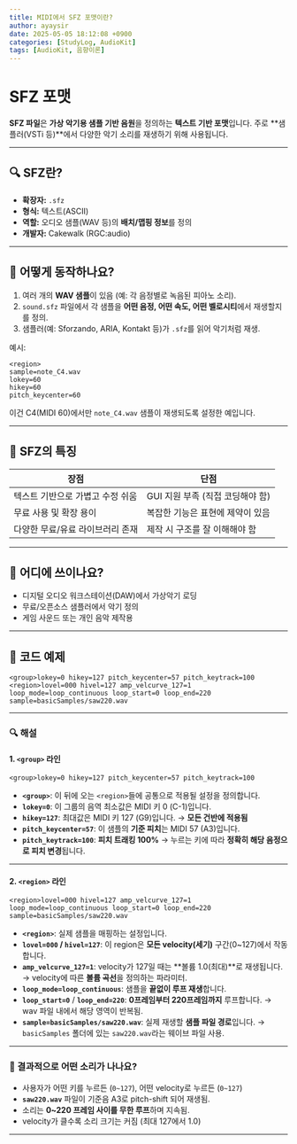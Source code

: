 ```yaml
---
title: MIDI에서 SFZ 포맷이란?
author: ayaysir
date: 2025-05-05 18:12:08 +0900
categories: [StudyLog, AudioKit]
tags: [AudioKit, 음향이론]
---
```


# SFZ 포맷

**SFZ 파일**은 **가상 악기용 샘플 기반 음원**을 정의하는 **텍스트 기반 포맷**입니다. 주로 \*\*샘플러(VSTi 등)\*\*에서 다양한 악기 소리를 재생하기 위해 사용됩니다.

---

## 🔍 SFZ란?

* **확장자:** `.sfz`
* **형식:** 텍스트(ASCII)
* **역할:** 오디오 샘플(WAV 등)의 **배치/맵핑 정보**를 정의
* **개발자:** Cakewalk (RGC\:audio)

---

## 🎵 어떻게 동작하나요?

1. 여러 개의 **WAV 샘플**이 있음 (예: 각 음정별로 녹음된 피아노 소리).
2. `sound.sfz` 파일에서 각 샘플을 **어떤 음정, 어떤 속도, 어떤 벨로시티**에서 재생할지를 정의.
3. 샘플러(예: Sforzando, ARIA, Kontakt 등)가 `.sfz`를 읽어 악기처럼 재생.

예시:

```sfz
<region>
sample=note_C4.wav
lokey=60
hikey=60
pitch_keycenter=60
```

이건 C4(MIDI 60)에서만 `note_C4.wav` 샘플이 재생되도록 설정한 예입니다.

---

## 📌 SFZ의 특징

| 장점                 | 단점                    |
| ------------------ | --------------------- |
| 텍스트 기반으로 가볍고 수정 쉬움 | GUI 지원 부족 (직접 코딩해야 함) |
| 무료 사용 및 확장 용이      | 복잡한 기능은 표현에 제약이 있음    |
| 다양한 무료/유료 라이브러리 존재 | 제작 시 구조를 잘 이해해야 함     |

---

## 🔧 어디에 쓰이나요?

* 디지털 오디오 워크스테이션(DAW)에서 가상악기 로딩
* 무료/오픈소스 샘플러에서 악기 정의
* 게임 사운드 또는 개인 음악 제작용

---

## 🧾 코드 예제

```sfz
<group>lokey=0 hikey=127 pitch_keycenter=57 pitch_keytrack=100
<region>lovel=000 hivel=127 amp_velcurve_127=1 loop_mode=loop_continuous loop_start=0 loop_end=220 sample=basicSamples/saw220.wav
```

---

### 🔍 해설

#### 1. `<group>` 라인

```sfz
<group>lokey=0 hikey=127 pitch_keycenter=57 pitch_keytrack=100
```

* **`<group>`**: 이 뒤에 오는 `<region>`들에 공통으로 적용될 설정을 정의합니다.
* **`lokey=0`**: 이 그룹의 음역 최소값은 MIDI 키 0 (C-1)입니다.
* **`hikey=127`**: 최대값은 MIDI 키 127 (G9)입니다. → **모든 건반에 적용됨**
* **`pitch_keycenter=57`**: 이 샘플의 **기준 피치**는 MIDI 57 (A3)입니다.
* **`pitch_keytrack=100`**: **피치 트래킹 100%** → 누르는 키에 따라 **정확히 해당 음정으로 피치 변경**됩니다.

---

#### 2. `<region>` 라인

```sfz
<region>lovel=000 hivel=127 amp_velcurve_127=1 loop_mode=loop_continuous loop_start=0 loop_end=220 sample=basicSamples/saw220.wav
```

* **`<region>`**: 실제 샘플을 매핑하는 설정입니다.
* **`lovel=000` / `hivel=127`**: 이 region은 **모든 velocity(세기)** 구간(0\~127)에서 작동합니다.
* **`amp_velcurve_127=1`**: velocity가 127일 때는 \*\*볼륨 1.0(최대)\*\*로 재생됩니다.
  → velocity에 따른 **볼륨 곡선**을 정의하는 파라미터.
* **`loop_mode=loop_continuous`**: 샘플을 **끝없이 루프 재생**합니다.
* **`loop_start=0`** / **`loop_end=220`**: **0프레임부터 220프레임까지** 루프합니다.
  → wav 파일 내에서 해당 영역이 반복됨.
* **`sample=basicSamples/saw220.wav`**: 실제 재생할 **샘플 파일 경로**입니다.
  → `basicSamples` 폴더에 있는 `saw220.wav`라는 웨이브 파일 사용.

---

### 🎹 결과적으로 어떤 소리가 나나요?

* 사용자가 어떤 키를 누르든 (`0~127`), 어떤 velocity로 누르든 (`0~127`)
* **`saw220.wav`** 파일이 기준음 A3로 pitch-shift 되어 재생됨.
* 소리는 **0\~220 프레임 사이를 무한 루프**하며 지속됨.
* velocity가 클수록 소리 크기는 커짐 (최대 127에서 1.0)

---
